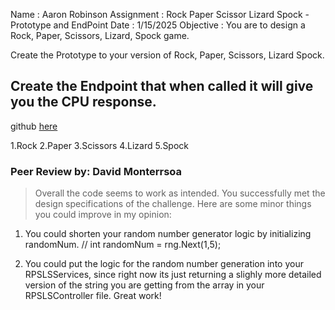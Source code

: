 Name : Aaron Robinson
Assignment : Rock Paper Scissor Lizard Spock - Prototype and EndPoint
Date : 1/15/2025
Objective :
You are to design a Rock, Paper, Scissors, Lizard, Spock game.

Create the Prototype to your version of Rock, Paper, Scissors, Lizard Spock.

Create the Endpoint that when called it will give you the CPU response.
---

github [here](https://github.com/wraithio/ARobinsonP3RPSLS)

1.Rock
2.Paper
3.Scissors
4.Lizard
5.Spock
### Peer Review by: David Monterrsoa
> Overall the code seems to work as intended. You successfully met the design specifications of the challenge.
Here are some minor things you could improve in my opinion:

1. You could shorten your random number generator logic by initializing randomNum.
// int randomNum = rng.Next(1,5); 

2. You could put the logic for the random number generation into your RPSLSServices, since right now its just returning a slighly more detailed version of the string you are getting from the array in your RPSLSController file. Great work! 